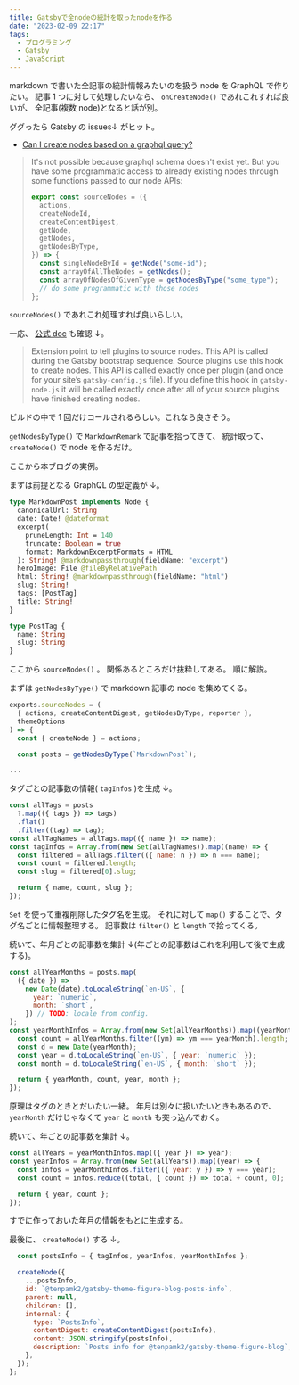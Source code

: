 ```yaml
---
title: Gatsbyで全nodeの統計を取ったnodeを作る
date: "2023-02-09 22:17"
tags:
  - プログラミング
  - Gatsby
  - JavaScript
---
```


markdown で書いた全記事の統計情報みたいのを扱う node を GraphQL で作りたい。
記事 1 つに対して処理したいなら、 `onCreateNode()` であれこれすれば良いが、
全記事(複数 node)となると話が別。

ググったら Gatsby の issues↓ がヒット。

- [Can I create nodes based on a graphql query?](https://github.com/gatsbyjs/gatsby/issues/11760#issuecomment-463601260)

> It's not possible because graphql schema doesn't exist yet. But you have some programmatic access to already existing nodes through some functions passed to our node APIs:
>
> ```js
> export const sourceNodes = ({
>   actions,
>   createNodeId,
>   createContentDigest,
>   getNode,
>   getNodes,
>   getNodesByType,
> }) => {
>   const singleNodeById = getNode("some-id");
>   const arrayOfAllTheNodes = getNodes();
>   const arrayOfNodesOfGivenType = getNodesByType("some_type");
>   // do some programmatic with those nodes
> };
> ```

`sourceNodes()` であれこれ処理すれば良いらしい。

一応、
[公式 doc](https://www.gatsbyjs.com/docs/reference/config-files/gatsby-node/#sourceNodes)
も確認 ↓。

> Extension point to tell plugins to source nodes. This API is called during the Gatsby bootstrap sequence. Source plugins use this hook to create nodes. This API is called exactly once per plugin (and once for your site’s `gatsby-config.js` file). If you define this hook in `gatsby-node.js` it will be called exactly once after all of your source plugins have finished creating nodes.

ビルドの中で 1 回だけコールされるらしい。これなら良さそう。

`getNodesByType()` で `MarkdownRemark` で記事を拾ってきて、
統計取って、 `createNode()` で node を作るだけ。

ここから本ブログの実例。

まずは前提となる GraphQL の型定義が ↓。

```graphql
type MarkdownPost implements Node {
  canonicalUrl: String
  date: Date! @dateformat
  excerpt(
    pruneLength: Int = 140
    truncate: Boolean = true
    format: MarkdownExcerptFormats = HTML
  ): String! @markdownpassthrough(fieldName: "excerpt")
  heroImage: File @fileByRelativePath
  html: String! @markdownpassthrough(fieldName: "html")
  slug: String!
  tags: [PostTag]
  title: String!
}

type PostTag {
  name: String
  slug: String
}
```

ここから `sourceNodes()` 。
関係あるところだけ抜粋してある。
順に解説。

まずは `getNodesByType()` で markdown 記事の node を集めてくる。

```js
exports.sourceNodes = (
  { actions, createContentDigest, getNodesByType, reporter },
  themeOptions
) => {
  const { createNode } = actions;

  const posts = getNodesByType(`MarkdownPost`);

...
```

タグごとの記事数の情報( `tagInfos` )を生成 ↓。

```js
const allTags = posts
  ?.map(({ tags }) => tags)
  .flat()
  .filter((tag) => tag);
const allTagNames = allTags.map(({ name }) => name);
const tagInfos = Array.from(new Set(allTagNames)).map((name) => {
  const filtered = allTags.filter(({ name: n }) => n === name);
  const count = filtered.length;
  const slug = filtered[0].slug;

  return { name, count, slug };
});
```

`Set` を使って重複削除したタグ名を生成。
それに対して `map()` することで、タグ名ごとに情報整理する。
記事数は `filter()` と `length` で拾ってくる。

続いて、年月ごとの記事数を集計 ↓(年ごとの記事数はこれを利用して後で生成する)。

```js
const allYearMonths = posts.map(
  ({ date }) =>
    new Date(date).toLocaleString(`en-US`, {
      year: `numeric`,
      month: `short`,
    }) // TODO: locale from config.
);
const yearMonthInfos = Array.from(new Set(allYearMonths)).map((yearMonth) => {
  const count = allYearMonths.filter((ym) => ym === yearMonth).length;
  const d = new Date(yearMonth);
  const year = d.toLocaleString(`en-US`, { year: `numeric` });
  const month = d.toLocaleString(`en-US`, { month: `short` });

  return { yearMonth, count, year, month };
});
```

原理はタグのときとだいたい一緒。
年月は別々に扱いたいときもあるので、
`yearMonth` だけじゃなくて `year` と `month` も突っ込んでおく。

続いて、年ごとの記事数を集計 ↓。

```js
const allYears = yearMonthInfos.map(({ year }) => year);
const yearInfos = Array.from(new Set(allYears)).map((year) => {
  const infos = yearMonthInfos.filter(({ year: y }) => y === year);
  const count = infos.reduce((total, { count }) => total + count, 0);

  return { year, count };
});
```

すでに作っておいた年月の情報をもとに生成する。

最後に、 `createNode()` する ↓。

```js
  const postsInfo = { tagInfos, yearInfos, yearMonthInfos };

  createNode({
    ...postsInfo,
    id: `@tenpamk2/gatsby-theme-figure-blog-posts-info`,
    parent: null,
    children: [],
    internal: {
      type: `PostsInfo`,
      contentDigest: createContentDigest(postsInfo),
      content: JSON.stringify(postsInfo),
      description: `Posts info for @tenpamk2/gatsby-theme-figure-blog`,
    },
  });
};
```
